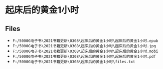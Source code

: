 # 起床后的黄金1小时

## Files

- `F:/5000G电子书\2021书籍更新\0308\起床后的黄金1小时\起床后的黄金1小时.epub`
- `F:/5000G电子书\2021书籍更新\0308\起床后的黄金1小时\起床后的黄金1小时.jpg`
- `F:/5000G电子书\2021书籍更新\0308\起床后的黄金1小时\起床后的黄金1小时.mobi`
- `F:/5000G电子书\2021书籍更新\0308\起床后的黄金1小时\起床后的黄金1小时.pdf`
- `F:/5000G电子书\2021书籍更新\0308\起床后的黄金1小时\files.txt`
